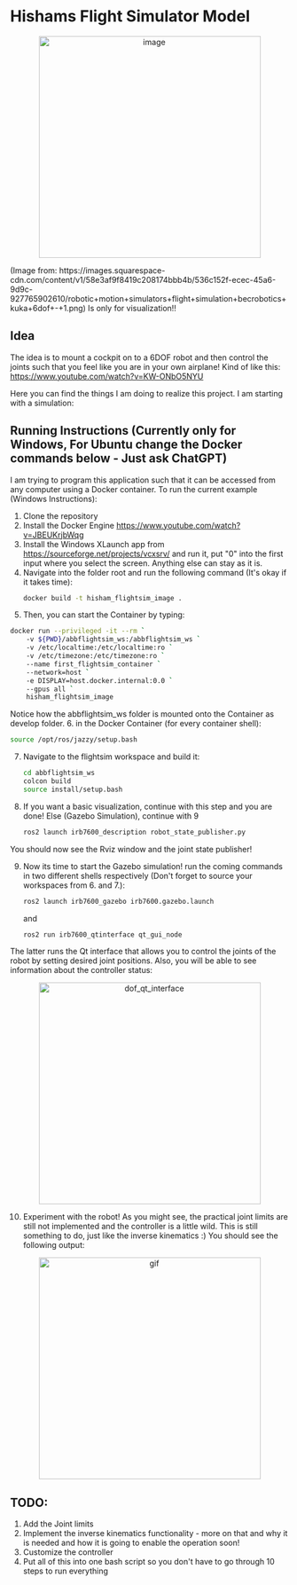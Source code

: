# Hishams Flight Simulator Model 
<p align="center">
  <img src="https://github.com/user-attachments/assets/01778c11-7b39-4e70-bb66-18073ae26a80" alt="image" width="400"/>
</p>
(Image from: https://images.squarespace-cdn.com/content/v1/58e3af9f8419c208174bbb4b/536c152f-ecec-45a6-9d9c-927765902610/robotic+motion+simulators+flight+simulation+becrobotics+kuka+6dof+-+1.png)
Is only for visualization!!

## Idea
The idea is to mount a cockpit on to a 6DOF robot and then control the joints such that you feel like you are in your own airplane!
Kind of like this: https://www.youtube.com/watch?v=KW-ONbO5NYU

Here you can find the things I am doing to realize this project. I am starting with a simulation:

## Running Instructions (Currently only for Windows, For Ubuntu change the Docker commands below - Just ask ChatGPT)
I am trying to program this application such that it can be accessed from any computer using a Docker container.
To run the current example (Windows Instructions):

1. Clone the repository
2. Install the Docker Engine https://www.youtube.com/watch?v=JBEUKrjbWqg
3. Install the Windows XLaunch app from https://sourceforge.net/projects/vcxsrv/ and run it, put "0" into the first input where you select the screen. Anything else can stay as it is.
4. Navigate into the folder root and run the following command (It's okay if it takes time):
   ``` bash
   docker build -t hisham_flightsim_image .
   ```
5. Then, you can start the Container by typing:
```bash
docker run --privileged -it --rm `
    -v ${PWD}/abbflightsim_ws:/abbflightsim_ws `
    -v /etc/localtime:/etc/localtime:ro `
    -v /etc/timezone:/etc/timezone:ro `
    --name first_flightsim_container `
    --network=host `
    -e DISPLAY=host.docker.internal:0.0 `
    --gpus all `
    hisham_flightsim_image

```

   Notice how the abbflightsim_ws folder is mounted onto the Container as develop folder.
6. in the Docker Container (for every container shell):
   ```bash
   source /opt/ros/jazzy/setup.bash
   ```
 7. Navigate to the flightsim workspace and build it:
    ``` bash
    cd abbflightsim_ws
    colcon build
    source install/setup.bash
    ```

  8. If you want a basic visualization, continue with this step and you are done! Else (Gazebo Simulation), continue with 9
     ```bash
     ros2 launch irb7600_description robot_state_publisher.py
     ```
   You should now see the Rviz window and the joint state publisher!

9. Now its time to start the Gazebo simulation! run the coming commands in two different shells respectively (Don't forget to source your workspaces from 6. and 7.):
      ```bash
     ros2 launch irb7600_gazebo irb7600.gazebo.launch
     ```
      and
   
      ```bash
     ros2 run irb7600_qtinterface qt_gui_node
     ```

The latter runs the Qt interface that allows you to control the joints of the robot by setting desired joint positions. Also, you will be able to see information about the controller status:

<p align="center">
  <img src="https://github.com/user-attachments/assets/fb401ccc-105f-4dbe-a75e-6bf2febe06b9" alt="dof_qt_interface" width="400"/>
</p>



10. Experiment with the robot! As you might see, the practical joint limits are still not implemented and the controller is a little wild. This is still something to do, just like the inverse kinematics :) You should see the following output:

<p align="center">
  <img src="https://github.com/user-attachments/assets/47c91807-94ef-4d69-b3ce-12a9b844f54f" alt="gif" width="400"/>
</p>

## TODO: 

1. Add the Joint limits
2. Implement the inverse kinematics functionality - more on that and why it is needed and how it is going to enable the operation soon!
3. Customize the controller
4. Put all of this into one bash script so you don't have to go through 10 steps to run everything


    
   

